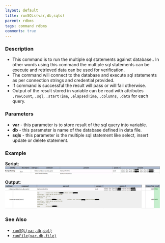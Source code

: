 ```yaml
---
layout: default
title: runSQLs(var,db,sqls)
parent: rdbms
tags: command rdbms
comments: true
---
```



### Description
- This command is to run the multiple sql statements against database.. In other words using this command the 
  multiple sql statements can be execute and retrieved data can be used for verification.
- The command will connect to the database and execute sql statements as per connection strings and credential provided.
- If command is successful the result will pass or will fail otherwise.
- Output of the result stored in variable can be read with attributes `.rowCount`, `.sql`, `.startTime`, 
  `.elapsedTime`, `.columns`, `.data` for each query.  


### Parameters
- **var** - this parameter is to store result of the sql query into variable.
- **db** - this parameter is name of the database defined in data file.
- **sqls** - this parameter is the multiple sql statement like select, insert update or delete statement.


### Example
**Script**:<br/>
![](image/runSQLs_01.png)

**Output**:<br/>
![](image/runSQLs_02.png)


### See Also
- [`runSQL(var,db,sql)`](runSQL(var,db,sql))
- [`runFile(var,db,file)`](runFile(var,db,file))